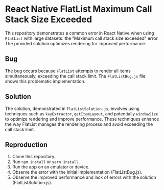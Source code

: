 # React Native FlatList Maximum Call Stack Size Exceeded

This repository demonstrates a common error in React Native when using `FlatList` with large datasets: the "Maximum call stack size exceeded" error.  The provided solution optimizes rendering for improved performance.

## Bug
The bug occurs because `FlatList` attempts to render all items simultaneously, exceeding the call stack limit.  The `FlatListBug.js` file shows this problematic implementation.

## Solution
The solution, demonstrated in `FlatListSolution.js`, involves using techniques such as `keyExtractor`, `getItemLayout`, and potentially `windowSize` to optimize rendering and improve performance. These techniques enhance the way FlatList manages the rendering process and avoid exceeding the call stack limit.

## Reproduction
1. Clone this repository.
2. Run `npm install` or `yarn install`.
3. Run the app on an emulator or device.
4. Observe the error with the initial implementation (FlatListBug.js).
5. Observe the improved performance and lack of errors with the solution (FlatListSolution.js).